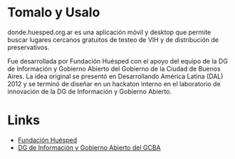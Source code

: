 Tomalo y Usalo
==============

donde.huesped.org.ar es una aplicación móvil y desktop que permite buscar lugares cercanos gratuitos de testeo de VIH y de distribución de preservativos.

Fue desarrollada por Fundación Huésped con el apoyo del equipo de la DG de Información y Gobierno Abierto del Gobierno de la Ciudad de Buenos Aires. La idea original se presentó en Desarrollando América Latina (DAL) 2012 y se terminó de diseñar en un hackaton interno en el laboratorio de innovación de la DG de Información y Gobierno Abierto.

Links
=====

* [Fundación Huésped](http://www.huesped.org.ar "Página oficial de la Fundación Huésped")
* [DG de Información y Gobierno Abierto del GCBA](http://www.buenosaires.gob.ar/gobierno-abierto/direcci%C3%B3n-general-de-informaci%C3%B3n-y-gobierno-abierto)

